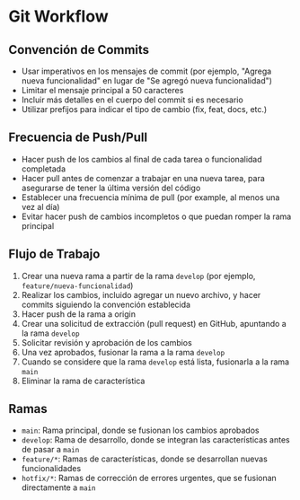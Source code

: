 # Git Workflow

## Convención de Commits
- Usar imperativos en los mensajes de commit (por ejemplo, "Agrega nueva funcionalidad" en lugar de "Se agregó nueva funcionalidad")
- Limitar el mensaje principal a 50 caracteres
- Incluir más detalles en el cuerpo del commit si es necesario
- Utilizar prefijos para indicar el tipo de cambio (fix, feat, docs, etc.)

## Frecuencia de Push/Pull
- Hacer push de los cambios al final de cada tarea o funcionalidad completada
- Hacer pull antes de comenzar a trabajar en una nueva tarea, para asegurarse de tener la última versión del código
- Establecer una frecuencia mínima de pull (por example, al menos una vez al día)
- Evitar hacer push de cambios incompletos o que puedan romper la rama principal

## Flujo de Trabajo
1. Crear una nueva rama a partir de la rama `develop` (por ejemplo, `feature/nueva-funcionalidad`)
2. Realizar los cambios, incluido agregar un nuevo archivo, y hacer commits siguiendo la convención establecida
3. Hacer push de la rama a origin
4. Crear una solicitud de extracción (pull request) en GitHub, apuntando a la rama `develop`
5. Solicitar revisión y aprobación de los cambios
6. Una vez aprobados, fusionar la rama a la rama `develop`
7. Cuando se considere que la rama `develop` está lista, fusionarla a la rama `main`
8. Eliminar la rama de característica

## Ramas
- `main`: Rama principal, donde se fusionan los cambios aprobados
- `develop`: Rama de desarrollo, donde se integran las características antes de pasar a `main`
- `feature/*`: Ramas de características, donde se desarrollan nuevas funcionalidades
- `hotfix/*`: Ramas de corrección de errores urgentes, que se fusionan directamente a `main`
